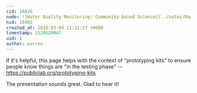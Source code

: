 ```yaml
---
cid: 18826
node: ![Water Quality Monitoring: Community-based Science](../notes/MadTinker/03-09-2018/water-quality-monitoring-community-based-science)
nid: 15905
created_at: 2018-03-09 21:12:27 +0000
timestamp: 1520629947
uid: 1
author: warren
---
```


If it's helpful, this page helps with the context of "prototyping kits" to ensure people know things are "in the testing phase" -- https://publiclab.org/prototyping-kits

The presentation sounds great. Glad to hear it!